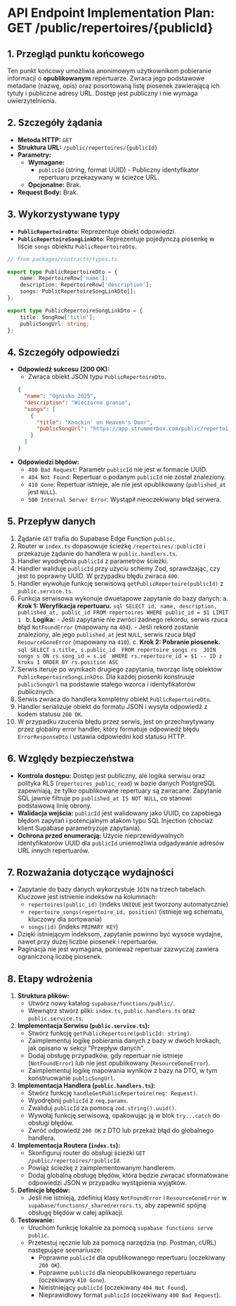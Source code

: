 # API Endpoint Implementation Plan: GET /public/repertoires/{publicId}

## 1. Przegląd punktu końcowego

Ten punkt końcowy umożliwia anonimowym użytkownikom pobieranie informacji o **opublikowanym** repertuarze. Zwraca jego podstawowe metadane (nazwę, opis) oraz posortowaną listę piosenek zawierającą ich tytuły i publiczne adresy URL. Dostęp jest publiczny i nie wymaga uwierzytelnienia.

## 2. Szczegóły żądania

-   **Metoda HTTP:** `GET`
-   **Struktura URL:** `/public/repertoires/{publicId}`
-   **Parametry:**
    -   **Wymagane:**
        -   `publicId` (string, format UUID) - Publiczny identyfikator repertuaru przekazywany w ścieżce URL.
    -   **Opcjonalne:** Brak.
-   **Request Body:** Brak.

## 3. Wykorzystywane typy

-   **`PublicRepertoireDto`**: Reprezentuje obiekt odpowiedzi.
-   **`PublicRepertoireSongLinkDto`**: Reprezentuje pojedynczą piosenkę w liście `songs` obiektu `PublicRepertoireDto`.

```typescript
// from packages/contracts/types.ts

export type PublicRepertoireDto = {
    name: RepertoireRow['name'];
    description: RepertoireRow['description'];
    songs: PublicRepertoireSongLinkDto[];
};

export type PublicRepertoireSongLinkDto = {
    title: SongRow['title'];
    publicSongUrl: string;
};
```

## 4. Szczegóły odpowiedzi

-   **Odpowiedź sukcesu (200 OK):**
    -   Zwraca obiekt JSON typu `PublicRepertoireDto`.
    ```json
    {
      "name": "Ognisko 2025",
      "description": "Wieczorne granie",
      "songs": [
        {
          "title": "Knockin' on Heaven's Door",
          "publicSongUrl": "https://app.strummerbox.com/public/repertoires/8729a118-3b9b-4ce4-b268-36c9d6a6a46c/songs/6e42f88a-2d46-4c27-8371-98dd621b6af2"
        }
      ]
    }
    ```
-   **Odpowiedzi błędów:**
    -   `400 Bad Request`: Parametr `publicId` nie jest w formacie UUID.
    -   `404 Not Found`: Repertuar o podanym `publicId` nie został znaleziony.
    -   `410 Gone`: Repertuar istnieje, ale nie jest opublikowany (`published_at` jest `NULL`).
    -   `500 Internal Server Error`: Wystąpił nieoczekiwany błąd serwera.

## 5. Przepływ danych

1.  Żądanie `GET` trafia do Supabase Edge Function `public`.
2.  Router w `index.ts` dopasowuje ścieżkę `/repertoires/:publicId` i przekazuje żądanie do handlera w `public.handlers.ts`.
3.  Handler wyodrębnia `publicId` z parametrów ścieżki.
4.  Handler waliduje `publicId` przy użyciu schemy Zod, sprawdzając, czy jest to poprawny UUID. W przypadku błędu zwraca `400`.
5.  Handler wywołuje funkcję serwisową `getPublicRepertoire(publicId)` z `public.service.ts`.
6.  Funkcja serwisowa wykonuje dwuetapowe zapytanie do bazy danych:
    a.  **Krok 1: Weryfikacja repertuaru.**
        ```sql
        SELECT id, name, description, published_at, public_id FROM repertoires WHERE public_id = $1 LIMIT 1
        ```
    b.  **Logika:**
        -   Jeśli zapytanie nie zwróci żadnego rekordu, serwis rzuca błąd `NotFoundError` (mapowany na `404`).
        -   Jeśli rekord zostanie znaleziony, ale jego `published_at` jest `NULL`, serwis rzuca błąd `ResourceGoneError` (mapowany na `410`).
    c.  **Krok 2: Pobranie piosenek.**
        ```sql
        SELECT s.title, s.public_id 
        FROM repertoire_songs rs 
        JOIN songs s ON rs.song_id = s.id 
        WHERE rs.repertoire_id = $1 -- ID z kroku 1
        ORDER BY rs.position ASC
        ```
7.  Serwis iteruje po wynikach drugiego zapytania, tworząc listę obiektów `PublicRepertoireSongLinkDto`. Dla każdej piosenki konstruuje `publicSongUrl` na podstawie stałego wzorca i identyfikatorów publicznych.
8.  Serwis zwraca do handlera kompletny obiekt `PublicRepertoireDto`.
9.  Handler serializuje obiekt do formatu JSON i wysyła odpowiedź z kodem statusu `200 OK`.
10. W przypadku rzucenia błędu przez serwis, jest on przechwytywany przez globalny error handler, który formatuje odpowiedź błędu `ErrorResponseDto` i ustawia odpowiedni kod statusu HTTP.

## 6. Względy bezpieczeństwa

-   **Kontrola dostępu:** Dostęp jest publiczny, ale logika serwisu oraz polityka RLS (`repertoires_public_read`) w bazie danych PostgreSQL zapewniają, że tylko opublikowane repertuary są zwracane. Zapytanie SQL jawnie filtruje po `published_at IS NOT NULL`, co stanowi podstawową linię obrony.
-   **Walidacja wejścia:** `publicId` jest walidowany jako UUID, co zapobiega błędom zapytań i potencjalnym atakom typu SQL Injection (chociaż klient Supabase parametryzuje zapytania).
-   **Ochrona przed enumeracją:** Użycie nieprzewidywalnych identyfikatorów UUID dla `publicId` uniemożliwia odgadywanie adresów URL innych repertuarów.

## 7. Rozważania dotyczące wydajności

-   Zapytanie do bazy danych wykorzystuje `JOIN` na trzech tabelach. Kluczowe jest istnienie indeksów na kolumnach:
    -   `repertoires(public_id)` (indeks `UNIQUE` jest tworzony automatycznie)
    -   `repertoire_songs(repertoire_id, position)` (istnieje wg schematu, kluczowy dla sortowania)
    -   `songs(id)` (indeks `PRIMARY KEY`)
-   Dzięki istniejącym indeksom, zapytanie powinno być wysoce wydajne, nawet przy dużej liczbie piosenek i repertuarów.
-   Paginacja nie jest wymagana, ponieważ repertuar zazwyczaj zawiera ograniczoną liczbę piosenek.

## 8. Etapy wdrożenia

1.  **Struktura plików:**
    -   Utwórz nowy katalog `supabase/functions/public/`.
    -   Wewnątrz stwórz pliki: `index.ts`, `public.handlers.ts` oraz `public.service.ts`.
2.  **Implementacja Serwisu (`public.service.ts`):**
    -   Stwórz funkcję `getPublicRepertoire(publicId: string)`.
    -   Zaimplementuj logikę pobierania danych z bazy w dwóch krokach, jak opisano w sekcji "Przepływ danych".
    -   Dodaj obsługę przypadków, gdy repertuar nie istnieje (`NotFoundError`) lub nie jest opublikowany (`ResourceGoneError`).
    -   Zaimplementuj logikę mapowania wyników z bazy na DTO, w tym konstruowanie `publicSongUrl`.
3.  **Implementacja Handlera (`public.handlers.ts`):**
    -   Stwórz funkcję `handleGetPublicRepertoire(req: Request)`.
    -   Wyodrębnij `publicId` z `req.params`.
    -   Zwaliduj `publicId` za pomocą `zod.string().uuid()`.
    -   Wywołaj funkcję serwisową, opakowując ją w blok `try...catch` do obsługi błędów.
    -   Zwróć odpowiedź `200 OK` z DTO lub przekaż błąd do globalnego handlera.
4.  **Implementacja Routera (`index.ts`):**
    -   Skonfiguruj router do obsługi ścieżki `GET /public/repertoires/:publicId`.
    -   Powiąż ścieżkę z zaimplementowanym handlerem.
    -   Dodaj globalną obsługę błędów, która będzie zwracać sformatowane odpowiedzi JSON w przypadku wystąpienia wyjątków.
5.  **Definicje błędów:**
    -   Jeśli nie istnieją, zdefiniuj klasy `NotFoundError` i `ResourceGoneError` w `supabase/functions/_shared/errors.ts`, aby zapewnić spójną obsługę błędów w całej aplikacji.
6.  **Testowanie:**
    -   Uruchom funkcję lokalnie za pomocą `supabase functions serve public`.
    -   Przetestuj ręcznie lub za pomocą narzędzia (np. Postman, cURL) następujące scenariusze:
        -   Poprawne `publicId` dla opublikowanego repertuaru (oczekiwany `200 OK`).
        -   Poprawne `publicId` dla nieopublikowanego repertuaru (oczekiwany `410 Gone`).
        -   Nieistniejący `publicId` (oczekiwany `404 Not Found`).
        -   Nieprawidłowy format `publicId` (oczekiwany `400 Bad Request`).
